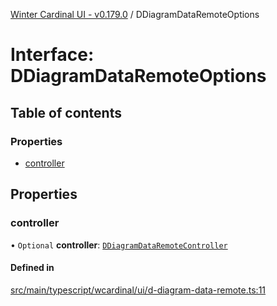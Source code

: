 [Winter Cardinal UI - v0.179.0](../index.md) / DDiagramDataRemoteOptions

# Interface: DDiagramDataRemoteOptions

## Table of contents

### Properties

- [controller](DDiagramDataRemoteOptions.md#controller)

## Properties

### controller

• `Optional` **controller**: [`DDiagramDataRemoteController`](DDiagramDataRemoteController.md)

#### Defined in

[src/main/typescript/wcardinal/ui/d-diagram-data-remote.ts:11](https://github.com/winter-cardinal/winter-cardinal-ui/blob/v0.179.0/src/main/typescript/wcardinal/ui/d-diagram-data-remote.ts#L11)
